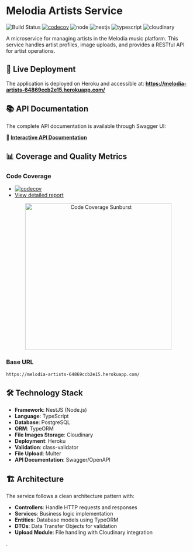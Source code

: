 # Melodia Artists Service

![Build Status](https://img.shields.io/badge/build-passing-brightgreen) [![codecov](https://codecov.io/gh/melodia-grupo09/melodia-artists-service/graph/badge.svg?token=6NMY5QBHL1)](https://codecov.io/gh/melodia-grupo09/melodia-artists-service) ![node](https://img.shields.io/badge/node->=18.0.0-brightgreen) ![nestjs](https://img.shields.io/badge/nestjs-10.0-red) ![typescript](https://img.shields.io/badge/typescript-5.1-blue) ![cloudinary](https://img.shields.io/badge/cloudinary-2.0-blue)

A microservice for managing artists in the Melodia music platform. This service handles artist profiles, image uploads, and provides a RESTful API for artist operations.

## 🚀 Live Deployment

The application is deployed on Heroku and accessible at:
**https://melodia-artists-64869ccb2e15.herokuapp.com/**

## 📚 API Documentation

The complete API documentation is available through Swagger UI:

**🔗 [Interactive API Documentation](https://melodia-artists-64869ccb2e15.herokuapp.com/api)**

## 📊 Coverage and Quality Metrics

### Code Coverage

- [![codecov](https://codecov.io/gh/melodia-grupo09/melodia-artists-service/graph/badge.svg?token=6NMY5QBHL1)](https://codecov.io/gh/melodia-grupo09/melodia-artists-service)
- [View detailed report](https://codecov.io/gh/melodia-grupo09/melodia-artists-service)

<div align="center">
  <a href="https://codecov.io/gh/melodia-grupo09/melodia-artists-service">
    <img src="https://codecov.io/gh/melodia-grupo09/melodia-artists-service/graphs/sunburst.svg?token=6NMY5QBHL1" alt="Code Coverage Sunburst" width="400"/>
  </a>
</div>

### Base URL

```
https://melodia-artists-64869ccb2e15.herokuapp.com/
```

## 🛠 Technology Stack

- **Framework**: NestJS (Node.js)
- **Language**: TypeScript
- **Database**: PostgreSQL
- **ORM**: TypeORM
- **File Images Storage**: Cloudinary
- **Deployment**: Heroku
- **Validation**: class-validator
- **File Upload**: Multer
- **API Documentation**: Swagger/OpenAPI

## 🏗 Architecture

The service follows a clean architecture pattern with:

- **Controllers**: Handle HTTP requests and responses
- **Services**: Business logic implementation
- **Entities**: Database models using TypeORM
- **DTOs**: Data Transfer Objects for validation
- **Upload Module**: File handling with Cloudinary integration

.
